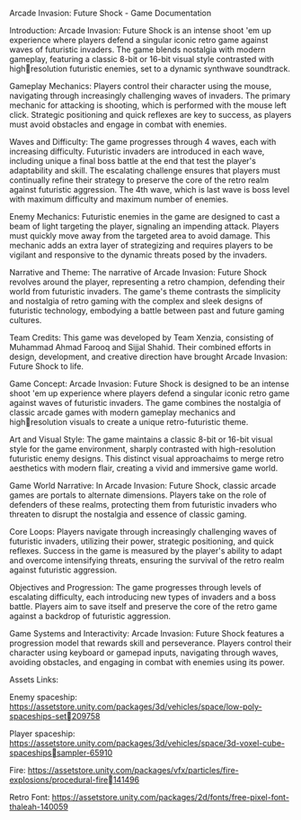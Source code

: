 Arcade Invasion: Future Shock - Game 
Documentation

Introduction:
Arcade Invasion: Future Shock is an intense shoot 'em up experience where players defend a singular iconic retro game against waves of futuristic invaders. The game blends nostalgia with modern gameplay, featuring a classic 8-bit or 16-bit visual style contrasted with highresolution futuristic enemies, set to a dynamic synthwave soundtrack.

Gameplay Mechanics:
Players control their character using the mouse, navigating through increasingly challenging waves of invaders. The primary mechanic for attacking is shooting, which is performed with the mouse left click. Strategic positioning and quick reflexes are key to success, as players must avoid obstacles and engage in combat with enemies.

Waves and Difficulty:
The game progresses through 4 waves, each with increasing difficulty. Futuristic invaders are introduced in each wave, including unique a final boss battle at the end that test the player's adaptability and skill. The escalating challenge ensures that players must continually refine their strategy to preserve the core of the retro realm against futuristic 
aggression. The 4th wave, which is last wave is boss level with maximum difficulty and maximum number of enemies.

Enemy Mechanics:
Futuristic enemies in the game are designed to cast a beam of light targeting the player, signaling an impending attack. Players must quickly move away from the targeted area to avoid damage. This mechanic adds an extra layer of strategizing and requires players to be vigilant and responsive to the dynamic threats posed by the invaders.

Narrative and Theme:
The narrative of Arcade Invasion: Future Shock revolves around the player, representing a retro champion, defending their world from futuristic invaders. The game's theme contrasts the simplicity and nostalgia of retro gaming with the complex and sleek designs of futuristic technology, embodying a battle between past and future gaming cultures.

Team Credits:
This game was developed by Team Xenzia, consisting of Muhammad Ahmad Farooq and Sijjal Shahid. Their combined efforts in design, development, and creative direction have brought Arcade Invasion: Future Shock to life.

Game Concept:
Arcade Invasion: Future Shock is designed to be an intense shoot 'em up experience where players defend a singular iconic retro game against waves of futuristic invaders. The game combines the nostalgia of classic arcade games with modern gameplay mechanics and highresolution visuals to create a unique retro-futuristic theme.

Art and Visual Style:
The game maintains a classic 8-bit or 16-bit visual style for the game environment, sharply contrasted with high-resolution futuristic enemy designs. This distinct visual approachaims to merge retro aesthetics with modern flair, creating a vivid and immersive game world.

Game World Narrative:
In Arcade Invasion: Future Shock, classic arcade games are portals to alternate dimensions. Players take on the role of defenders of these realms, protecting them from futuristic invaders who threaten to disrupt the nostalgia and essence of classic gaming.

Core Loops:
Players navigate through increasingly challenging waves of futuristic invaders, utilizing their power, strategic positioning, and quick reflexes. Success in the game is measured by the player's ability to adapt and overcome intensifying threats, ensuring the survival of the retro realm against futuristic aggression.

Objectives and Progression:
The game progresses through levels of escalating difficulty, each introducing new types of invaders and a boss battle. Players aim to save itself and preserve the core of the retro game against a backdrop of futuristic aggression.

Game Systems and Interactivity:
Arcade Invasion: Future Shock features a progression model that rewards skill and perseverance. Players control their character using keyboard or gamepad inputs, navigating through waves, avoiding obstacles, and engaging in combat with enemies using its power.

Assets Links:

Enemy spaceship: https://assetstore.unity.com/packages/3d/vehicles/space/low-poly-spaceships-set209758

Player spaceship: https://assetstore.unity.com/packages/3d/vehicles/space/3d-voxel-cube-spaceshipssampler-65910

Fire: https://assetstore.unity.com/packages/vfx/particles/fire-explosions/procedural-fire141496

Retro Font: https://assetstore.unity.com/packages/2d/fonts/free-pixel-font-thaleah-140059
